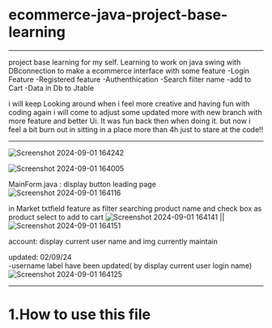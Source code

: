 # ecommerce-java-project-base-learning
<hr>
project base learning for my self. Learning to work on java swing with DBconnection to make a ecommerce interface with some feature
-Login Feature
-Registered feature
-Authenthication
-Search filter name
-add to Cart
-Data in Db to Jtable

i will keep Looking around when i feel more creative and having fun with coding again i will come to adjust some updated more with new branch with more feature and better Ui.
It was fun back then when doing it. but now i feel a bit burn out in sitting in a place more than 4h just to stare at the code!!

<hr>

![Screenshot 2024-09-01 164242](https://github.com/user-attachments/assets/563d5391-7853-4d65-b3c5-95959df1b51e)


![Screenshot 2024-09-01 164005](https://github.com/user-attachments/assets/fc8661d0-6fa2-4187-9818-41e0a55310e2)

MainForm.java : display button leading page
![Screenshot 2024-09-01 164116](https://github.com/user-attachments/assets/9b74b651-596d-4d79-b546-ecbde88c5f24)

in Market txtfield feature as filter searching product name
and check box as product select to add to cart
![Screenshot 2024-09-01 164141](https://github.com/user-attachments/assets/c3ad591a-6fa5-42ee-9f39-94ac17a14fb2) || ![Screenshot 2024-09-01 164151](https://github.com/user-attachments/assets/1bef8053-a9af-4565-8f31-9e6b8b57df04)

account: display current user name and img 
currently maintain


updated: 02/09/24  
-username label have been updated( by display current user login name)
![Screenshot 2024-09-01 164125](https://github.com/user-attachments/assets/be653e66-8c16-441c-84cf-eb40b8c0666a)
<hr>

<h1>1.How to use this file</h1>

<br>


